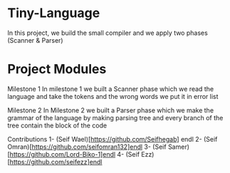 # Tiny-Language
In this project, we build the small compiler and we apply two phases (Scanner & Parser)

# Project Modules

Milestone 1
In milestone 1 we built a Scanner phase which we read the language and take the tokens and the wrong words we put it in error list

Milestone 2
In Milestone 2 we built a Parser phase which we make the grammar of the language by making parsing tree and every branch of the tree contain the block of the code

Contributions
1- (Seif Wael)[https://github.com/Seifhegab] endl
2- (Seif Omran)[https://github.com/seifomran132]endl
3- (Seif Samer)[https://github.com/Lord-Biko-1]endl
4- (Seif Ezz)[https://github.com/seifezz]endl
